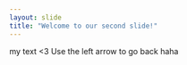 ```yaml
---
layout: slide
title: "Welcome to our second slide!"
---
```

my text <3
Use the left arrow to go back haha
